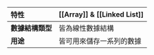 | 特性         | [[Array]] & [[Linked List]] |
| :--------- | :-------------------------- |
| **數據結構類型** | 皆為線性數據結構                    |
| **用途**     | 皆可用來儲存一系列的數據                |